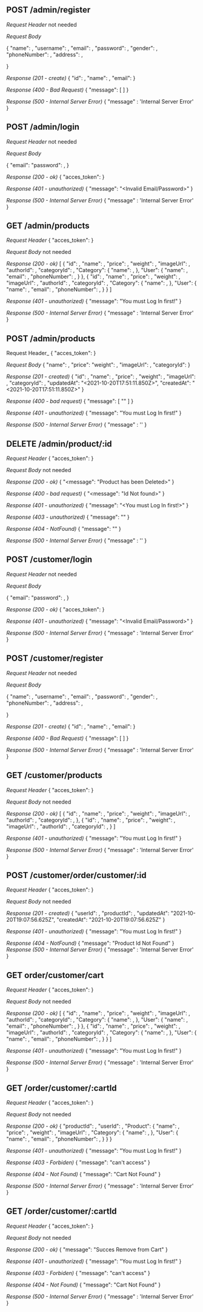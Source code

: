 ## POST /admin/register

_Request Header_
not needed

_Request Body_

{
    "name": <string>,
    "username": <string>,
    "email": <string>,
    "password": <string>,
    "gender": <string>,
    "phoneNumber": <string>,
    "address": <string>,

}

_Response (201 - create)_
{
    "id": <number>,
    "name": <string>,
    "email": <string>
}


_Response (400 - Bad Request)_
{
    "message": [
        <error message>
    ]
}

_Response (500 - Internal Server Error)_
{
  "message" : 'Internal Server Error'
}




## POST /admin/login

_Request Header_
not needed

_Request Body_

{
    "email": <string>
    "password": <string>,
}

_Response (200 - ok)_
{
    "acces_token": <string>
}


_Response (401 - unauthorized)_
{
    "message": "<Invalid Email/Password>"
}


_Response (500 - Internal Server Error)_
{
  "message" : 'Internal Server Error'
}




## GET /admin/products

_Request Header_
{
    "acces_token": <string>
}

_Request Body_
not needed

_Response (200 - ok)_
[
    {
        "id": <number>,
        "name": <string>,
        "price": <number>,
        "weight": <float>,
        "imageUrl": <string>,
        "authorId": <number>,
        "categoryId": <number>,
        "Category": {
            "name": <string>,
        },
        "User": {
            "name": <number>,
            "email": <string>,
            "phoneNumber": <string>,
        }
    },
    {
        "id": <number>,
        "name": <string>,
        "price": <number>,
        "weight": <float>,
        "imageUrl": <string>,
        "authorId": <number>,
        "categoryId": <number>,
        "Category": {
            "name": <string>,
        },
        "User": {
            "name": <number>,
            "email": <string>,
            "phoneNumber": <string>,
        }
    }
]

_Response (401 - unauthorized)_
{
    "message": "You must Log In first!"
}

_Response (500 - Internal Server Error)_
{
  "message" : 'Internal Server Error'
}




## POST /admin/products

Request Header_
{
    "acces_token": <string>
}

_Request Body_
{
    "name": <string>,
    "price": <number>
    "weight": <float>,
    "imageUrl": <string>,
    "categoryId": <number>
}

_Response (201 - created)_
{
    "id": <number>,
    "name": <string>,
    "price": <number>,
    "weight": <float>,
    "imageUrl": <string>,
    "categoryId": <number>,
    "updatedAt": "<2021-10-20T17:51:11.850Z>",
    "createdAt": "<2021-10-20T17:51:11.850Z>"
}

_Response (400 - bad request)_
{
    "message": [
        "<error message>"
    ]
}

_Response (401 - unauthorized)_
{
    "message": "You must Log In first!"
}

_Response (500 - Internal Server Error)_
{
  "message" : '<Internal Server Error>'
}


## DELETE /admin/product/:id
_Request Header_
{
    "acces_token": <string>
}

_Request Body_
not needed

_Response (200 - ok)_
{
    "<message": "Product has been Deleted>"
}

_Response (400 - bad request)_
{
    "<message": "Id Not found>"
}

_Response (401 - unauthorized)_
{
    "message": "<You must Log In first!>"
}

_Response (403 - unauthorized)_
{
    "message": "<Forbidden Access>"
}

_Response (404 - NotFound)_
{
    "message": "<Products Id Not found>"
}

_Response (500 - Internal Server Error)_
{
  "message" : '<Internal Server Error>'
}


## POST /customer/login

_Request Header_
not needed

_Request Body_

{
    "email": <string>
    "password": <string>,
}

_Response (200 - ok)_
{
    "acces_token": <string>
}


_Response (401 - unauthorized)_
{
    "message": "<Invalid Email/Password>"
}


_Response (500 - Internal Server Error)_
{
  "message" : 'Internal Server Error'
}


## POST /customer/register

_Request Header_
not needed

_Request Body_

{
    "name": <string>,
    "username": <string>,
    "email": <string>,
    "password": <string>,
    "gender": <string>,
    "phoneNumber": <string>,
    "address": <string>,

}

_Response (201 - create)_
{
    "id": <number>,
    "name": <string>,
    "email": <string>
}


_Response (400 - Bad Request)_
{
    "message": [
        <error message>
    ]
}

_Response (500 - Internal Server Error)_
{
  "message" : 'Internal Server Error'
}



## GET /customer/products

_Request Header_
{
    "acces_token": <string>
}

_Request Body_
not needed

_Response (200 - ok)_
[
    {
        "id": <number>,
        "name": <string>,
        "price": <number>,
        "weight": <float>,
        "imageUrl": <string>,
        "authorId": <number>,
        "categoryId": <number>,
    },
    {
        "id": <number>,
        "name": <string>,
        "price": <number>,
        "weight": <float>,
        "imageUrl": <string>,
        "authorId": <number>,
        "categoryId": <number>,
    }
]

_Response (401 - unauthorized)_
{
    "message": "You must Log In first!"
}

_Response (500 - Internal Server Error)_
{
  "message" : 'Internal Server Error'
}

## POST /customer/order/customer/:id

_Request Header_
{
    "acces_token": <string>
}

_Request Body_
not needed

_Response (201 - created)_
{
    "userId": <number>,
    "productId": <number>,
    "updatedAt": "2021-10-20T19:07:56.625Z",
    "createdAt": "2021-10-20T19:07:56.625Z"
}

_Response (401 - unauthorized)_
{
    "message": "You must Log In first!"
}

_Response (404 - NotFound)_
{
    "message": "Product Id Not Found"
}
_Response (500 - Internal Server Error)_
{
  "message" : 'Internal Server Error'
}

## GET  order/customer/cart

_Request Header_
{
    "acces_token": <string>
}

_Request Body_
not needed

_Response (200 - ok)_
[
    {
        "id": <number>,
        "name": <string>,
        "price": <number>,
        "weight": <float>,
        "imageUrl": <string>,
        "authorId": <number>,
        "categoryId": <number>,
        "Category": {
            "name": <string>,
        },
        "User": {
            "name": <number>,
            "email": <string>,
            "phoneNumber": <string>,
        }
    },
    {
        "id": <number>,
        "name": <string>,
        "price": <number>,
        "weight": <float>,
        "imageUrl": <string>,
        "authorId": <number>,
        "categoryId": <number>,
        "Category": {
            "name": <string>,
        },
        "User": {
            "name": <number>,
            "email": <string>,
            "phoneNumber": <string>,
        }
    }
]

_Response (401 - unauthorized)_
{
    "message": "You must Log In first!"
}

_Response (500 - Internal Server Error)_
{
  "message" : 'Internal Server Error'
}

## GET  /order/customer/:cartId

_Request Header_
{
    "acces_token": <string>
}

_Request Body_
not needed

_Response (200 - ok)_
{
    "productId": <number>,
    "userId": <number>,
    "Product": {
        "name": <string>,
        "price": <number>,
        "weight": <number>,
        "imageUrl": <string>,
        "Category": {
            "name": <string>,
        },
        "User": {
            "name": <string>,
            "email": <string>,
            "phoneNumber": <string>,
        }
    }
}

_Response (401 - unauthorized)_
{
    "message": "You must Log In first!"
}

_Response (403 - Forbiden)_
{
    "message": "can't access"
}

_Response (404 - Not Found)_
{
    "message": "Cart Not Found"
}

_Response (500 - Internal Server Error)_
{
  "message" : 'Internal Server Error'
}

## GET     /order/customer/:cartId

_Request Header_
{
    "acces_token": <string>
}

_Request Body_
not needed

_Response (200 - ok)_
{
    "message": "Succes Remove from Cart"
}

_Response (401 - unauthorized)_
{
    "message": "You must Log In first!"
}

_Response (403 - Forbiden)_
{
    "message": "can't access"
}

_Response (404 - Not Found)_
{
    "message": "Cart Not Found"
}

_Response (500 - Internal Server Error)_
{
  "message" : 'Internal Server Error'
}




